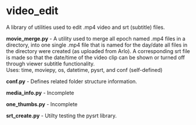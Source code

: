# video_edit
A library of utilities used to edit .mp4 video and srt (subtitle) files.

**movie_merge.py** - A utility used to merge all epoch named .mp4 files in a directory, into one single .mp4 file that is named for the day/date all files in the directory were created (as uploaded from Arlo).  A corresponding srt file is made so that the date/time of the video clip can be shown or turned off through viewer subtitle functionality.  
Uses: time, moviepy, os, datetime, pysrt, and conf (self-defined)

**conf.py** - Defines related folder structure information.

**media_info.py** - Incomplete

**one_thumbs.py** - Incomplete

**srt_create.py** - Utilty testing the pysrt library.
